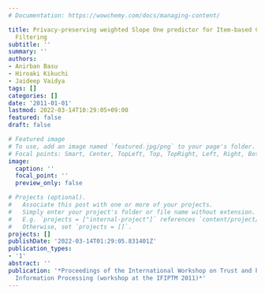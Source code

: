 ```yaml
---
# Documentation: https://wowchemy.com/docs/managing-content/

title: Privacy-preserving weighted Slope One predictor for Item-based Collaborative
  Filtering
subtitle: ''
summary: ''
authors:
- Anirban Basu
- Hiroaki Kikuchi
- Jaideep Vaidya
tags: []
categories: []
date: '2011-01-01'
lastmod: 2022-03-14T10:29:05+09:00
featured: false
draft: false

# Featured image
# To use, add an image named `featured.jpg/png` to your page's folder.
# Focal points: Smart, Center, TopLeft, Top, TopRight, Left, Right, BottomLeft, Bottom, BottomRight.
image:
  caption: ''
  focal_point: ''
  preview_only: false

# Projects (optional).
#   Associate this post with one or more of your projects.
#   Simply enter your project's folder or file name without extension.
#   E.g. `projects = ["internal-project"]` references `content/project/deep-learning/index.md`.
#   Otherwise, set `projects = []`.
projects: []
publishDate: '2022-03-14T01:29:05.831401Z'
publication_types:
- '1'
abstract: ''
publication: '*Proceedings of the International Workshop on Trust and Privacy in Distributed
  Information Processing (workshop at the IFIPTM 2011)*'
---
```


